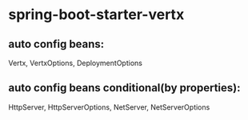 # spring-boot-starter-vertx

## auto config beans:
Vertx, VertxOptions, DeploymentOptions

## auto config beans conditional(by properties):
HttpServer, HttpServerOptions, NetServer, NetServerOptions